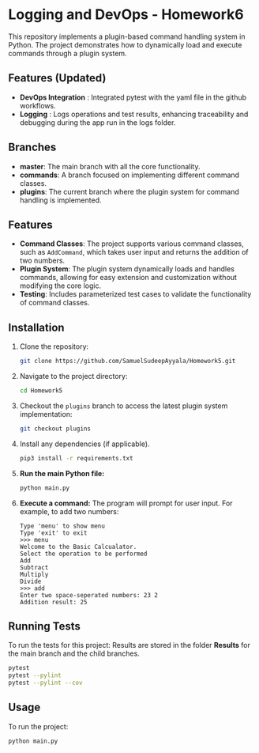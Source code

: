 # Logging and DevOps - Homework6

This repository implements a plugin-based command handling system in Python. The project demonstrates how to dynamically load and execute commands through a plugin system.

## Features (Updated)
- **DevOps Integration** : Integrated pytest with the yaml file in the github workflows.
- **Logging** : Logs operations and test results, enhancing traceability and debugging during the app run in the logs folder.

## Branches

- **master**: The main branch with all the core functionality.
- **commands**: A branch focused on implementing different command classes.
- **plugins**: The current branch where the plugin system for command handling is implemented.

## Features

- **Command Classes**: The project supports various command classes, such as `AddCommand`, which takes user input and returns the addition of two numbers.
- **Plugin System**: The plugin system dynamically loads and handles commands, allowing for easy extension and customization without modifying the core logic.
- **Testing**: Includes parameterized test cases to validate the functionality of command classes.

## Installation

1. Clone the repository:

    ```bash
    git clone https://github.com/SamuelSudeepAyyala/Homework5.git
    ```

2. Navigate to the project directory:

    ```bash
    cd Homework5
    ```

3. Checkout the `plugins` branch to access the latest plugin system implementation:

    ```bash
    git checkout plugins
    ```

4. Install any dependencies (if applicable).
    ```bash
    pip3 install -r requirements.txt
    ```

5. **Run the main Python file:**
    ```bash
    python main.py
    ```

6. **Execute a command:**
    The program will prompt for user input. For example, to add two numbers:
    ```
    Type 'menu' to show menu
    Type 'exit' to exit 
    >>> menu
    Welcome to the Basic Calcualator.
    Select the operation to be performed
    Add
    Subtract
    Multiply
    Divide
    >>> add
    Enter two space-seperated numbers: 23 2
    Addition result: 25
    ```

## Running Tests

To run the tests for this project:
Results are stored in the folder **Results** for the main branch and the child branches.

```bash
pytest 
pytest --pylint
pytest --pylint --cov
```

## Usage

To run the project:

```bash
python main.py